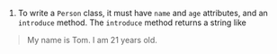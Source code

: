 1. To write a `Person` class, it must have `name` and `age` attributes, and an `introduce` method.
The `introduce` method returns a string like

>My name is Tom. I am 21 years old.
